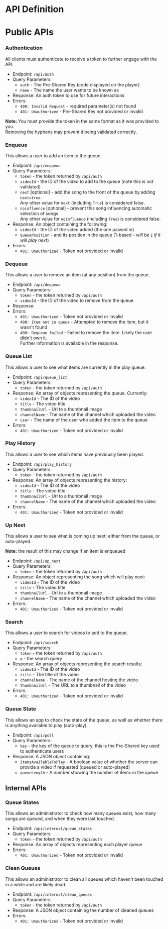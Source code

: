 # API Definition

# Public APIs

### Authentication

All clients must authenticate to receive a token to further engage with the API.

* Endpoint: `/api/auth`
* Query Parameters:
    * `auth` - The Pre-Shared Key (code displayed on the player)
    * `name` - The name the user wants to be known as
* Response: An auth token to use for future interactions
* Errors:
    * `400: Invalid Request` - required parameter(s) not found
    * `401: Unauthorized` - Pre-Shared Key not provided or invalid

**Note:** You must provide the token in the same format as it was provided to you.  
Removing the hyphens may prevent it being validated correctly.

### Enqueue

This allows a user to add an item to the queue.

* Endpoint: `/api/enqueue`
* Query Parameters:
    * `token` - the token returned by `/api/auth`
    * `videoId` - the ID of the video to add to the queue (note this is not validated)
    * `next` \[optional] - add the song to the front of the queue by adding `next=true`.  
    Any other value for `next` (including `True`) is considered false.
    * `noinfluence` \[optional] - prevent this song influencing automatic selection of songs  
    Any other value for `noinfluence` (including `True`) is considered false.
* Response: An object containing the following:
    * `videoId` - the ID of the video added (the one passed in)
    * `queuePosition` - and its position in the queue (1-based - _will be `1` if it will play next_)
* Errors:
    * `401: Unauthorized` - Token not provided or invalid

### Dequeue

This allows a user to remove an item (at any position) from the queue.

* Endpoint: `/api/dequeue`
* Query Parameters:
    * `token` - the token returned by `/api/auth`
    * `videoId` - the ID of the video to remove from the queue
* Response: 
* Errors:
    * `401: Unauthorized` - Token not provided or invalid
    * `400: Item not in queue` - Attempted to remove the item, but it wasn't found
    * `400: Dequeue failed` - Failed to remove the item. Likely the user didn't own it.  
    Further information is available in the response.

### Queue List

This allows a user to see what items are currently in the play queue.

* Endpoint: `/api/queue_list`
* Query Parameters:
    * `token` - the token returned by `/api/auth`
* Response: An array of objects representing the queue. Currently:
    * `videoId` - The ID of the video
    * `title` - The video title
    * `thumbnailUrl` - Url to a thumbnail image
    * `channelName` - The name of the channel which uploaded the video
    * `user` - The name of the user who added the item to the queue
* Errors:
    * `401: Unauthorized` - Token not provided or invalid

### Play History

This allows a user to see which items have previously been played.

* Endpoint: `/api/play_history`
* Query Parameters:
    * `token` - the token returned by `/api/auth`
* Response: An array of objects representing the history:
    * `videoId` - The ID of the video
    * `title` - The video title
    * `thumbnailUrl` - Url to a thumbnail image
    * `channelName` - The name of the channel which uploaded the video
* Errors:
    * `401: Unauthorized` - Token not provided or invalid

### Up Next

This allows a user to see what is coming up next; either from the queue, or auto-played.

**Note:** the result of this may change if an item is enqueued

* Endpoint: `/api/up_next`
* Query Parameters:
    * `token` - the token returned by `/api/auth`
* Response: An object representing the song which will play next:
    * `videoId` - The ID of the video
    * `title` - The video title
    * `thumbnailUrl` - Url to a thumbnail image
    * `channelName` - The name of the channel which uploaded the video
* Errors:
    * `401: Unauthorized` - Token not provided or invalid

### Search

This allows a user to search for videos to add to the queue.

* Endpoint: `/api/search`
* Query Parameters:
    * `token` - the token returned by `/api/auth`
    * `q` - the search query
* Response: An array of objects representing the search results:
    * `videoId` - The ID of the video
    * `title` - The title of the video
    * `channelName` - The name of the channel hosting the video
    * `thumbnailUrl` - The URL to a thumbnail of the video
* Errors:
    * `401: Unauthorized` - Token not provided or invalid

### Queue State

This allows an app to check the state of the queue, as well as whether there is anything available to play (auto-play).

* Endpoint: `/api/poll`
* Query Parameters:
    * `key` - the key of the queue to query. this is the Pre-Shared key used to authenticate users
* Response: A JSON object containing:
    * `itemsAvailableToPlay` - A boolean value of whether the server can provide a video if requested (queued or auto-played)
    * `queueLength` - A number showing the number of items in the queue

## Internal APIs

### Queue States

This allows an administrator to check how many queues exist, how many songs are queued, and when they were last touched.

* Endpoint: `/api/internal/queue_states`
* Query Parameters:
    * `token` - the token returned by `/api/auth`
* Response: An array of objects representing each player queue
* Errors:
    * `401: Unauthorized` - Token not provided or invalid

### Clean Queues

This allows an administrator to clean all queues which haven't been touched in a while and are likely dead.

* Endpoint: `/api/internal/clean_queues`
* Query Parameters:
    * `token` - the token returned by `/api/auth`
* Response: A JSON object containing the number of cleaned queues
* Errors:
    * `401: Unauthorized` - Token not provided or invalid